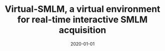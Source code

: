---
title: "Virtual-SMLM, a virtual environment for real-time interactive SMLM acquisition"
collection: publications
permalink: /publication/2020-01-01-Virtual-SMLM-a-virtual-environment-for-real-time-interactive-SMLM-acquisition
category: 'preprint'
date: 2020-01-01
venue: 'Under review'
paperurl: 'https://www.biorxiv.org/content/10.1101/2020.03.05.967893v1'
citation: ' Juliette Griffie,  T.-a. Pham,  Christian Sieben,  Robin Lang,  Volkan Cevher,  Seamus Holden,  Michael Unser,  Suliana Manley,  Daniel Sage, "Virtual-SMLM, a virtual environment for real-time interactive SMLM acquisition." <i>Under review</i>, 2020.'
---